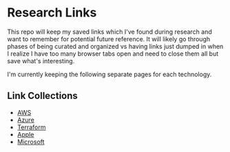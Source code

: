 # Research Links

This repo will keep my saved links which I've found during research and want to remember for potential future reference.
It will likely go through phases of being curated and organized vs having links just dumped in when I realize I have
too many browser tabs open and need to close them all but save what's interesting.

I'm currently keeping the following separate pages for each technology.

## Link Collections

* [AWS](./LINKS-AWS.md)
* [Azure](./LINKS-Azure.md)
* [Terraform](./LINKS-Terraform.md)
* [Apple](./LINKS-Apple.md)
* [Microsoft](./LINKS-Microsoft.md)
